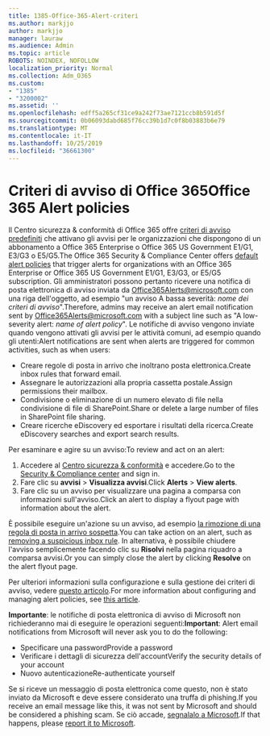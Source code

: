 ```yaml
---
title: 1385-Office-365-Alert-criteri
ms.author: markjjo
author: markjjo
manager: lauraw
ms.audience: Admin
ms.topic: article
ROBOTS: NOINDEX, NOFOLLOW
localization_priority: Normal
ms.collection: Adm_O365
ms.custom:
- "1385"
- "3200002"
ms.assetid: ''
ms.openlocfilehash: edff5a265cf31ce9a242f73ae7121ccb8b591d5f
ms.sourcegitcommit: 0b06093dabd685f76cc39b1d7c0f8b03883b6e79
ms.translationtype: MT
ms.contentlocale: it-IT
ms.lasthandoff: 10/25/2019
ms.locfileid: "36661300"
---
```

# <a name="office-365-alert-policies"></a><span data-ttu-id="bcb73-102">Criteri di avviso di Office 365</span><span class="sxs-lookup"><span data-stu-id="bcb73-102">Office 365 Alert policies</span></span>

<span data-ttu-id="bcb73-103">Il Centro sicurezza & conformità di Office 365 offre [criteri di avviso predefiniti](https://docs.microsoft.com/office365/securitycompliance/alert-policies#default-alert-policies) che attivano gli avvisi per le organizzazioni che dispongono di un abbonamento a Office 365 Enterprise o Office 365 US Government E1/G1, E3/G3 o E5/G5.</span><span class="sxs-lookup"><span data-stu-id="bcb73-103">The Office 365 Security & Compliance Center offers [default alert policies](https://docs.microsoft.com/office365/securitycompliance/alert-policies#default-alert-policies) that trigger alerts for organizations with an Office 365 Enterprise or Office 365 US Government E1/G1, E3/G3, or E5/G5 subscription.</span></span> <span data-ttu-id="bcb73-104">Gli amministratori possono pertanto ricevere una notifica di posta elettronica di avviso inviata da Office365Alerts@microsoft.com con una riga dell'oggetto, ad esempio "un avviso A bassa severità: *nome dei criteri di avviso*".</span><span class="sxs-lookup"><span data-stu-id="bcb73-104">Therefore, admins may receive an alert email notification sent by Office365Alerts@microsoft.com with a subject line such as "A low-severity alert: *name of alert policy*".</span></span> <span data-ttu-id="bcb73-105">Le notifiche di avviso vengono inviate quando vengono attivati gli avvisi per le attività comuni, ad esempio quando gli utenti:</span><span class="sxs-lookup"><span data-stu-id="bcb73-105">Alert notifications are sent when alerts are triggered for common activities, such as when users:</span></span>

- <span data-ttu-id="bcb73-106">Creare regole di posta in arrivo che inoltrano posta elettronica.</span><span class="sxs-lookup"><span data-stu-id="bcb73-106">Create inbox rules that forward email.</span></span>
- <span data-ttu-id="bcb73-107">Assegnare le autorizzazioni alla propria cassetta postale.</span><span class="sxs-lookup"><span data-stu-id="bcb73-107">Assign permissions their mailbox.</span></span>
- <span data-ttu-id="bcb73-108">Condivisione o eliminazione di un numero elevato di file nella condivisione di file di SharePoint.</span><span class="sxs-lookup"><span data-stu-id="bcb73-108">Share or delete a large number of files in SharePoint file sharing.</span></span>
- <span data-ttu-id="bcb73-109">Creare ricerche eDiscovery ed esportare i risultati della ricerca.</span><span class="sxs-lookup"><span data-stu-id="bcb73-109">Create eDiscovery searches and export search results.</span></span>

<span data-ttu-id="bcb73-110">Per esaminare e agire su un avviso:</span><span class="sxs-lookup"><span data-stu-id="bcb73-110">To review and act on an alert:</span></span>

1. <span data-ttu-id="bcb73-111">Accedere al [Centro sicurezza & conformità](https://protection.office.com) e accedere.</span><span class="sxs-lookup"><span data-stu-id="bcb73-111">Go to the [Security & Compliance center](https://protection.office.com) and sign in.</span></span>
2. <span data-ttu-id="bcb73-112">Fare clic su **avvisi** > **Visualizza avvisi**.</span><span class="sxs-lookup"><span data-stu-id="bcb73-112">Click **Alerts** > **View alerts**.</span></span>
3. <span data-ttu-id="bcb73-113">Fare clic su un avviso per visualizzare una pagina a comparsa con informazioni sull'avviso.</span><span class="sxs-lookup"><span data-stu-id="bcb73-113">Click an alert to display a flyout page with information about the alert.</span></span>

<span data-ttu-id="bcb73-114">È possibile eseguire un'azione su un avviso, ad esempio [la rimozione di una regola di posta in arrivo sospetta](https://docs.microsoft.com/office365/securitycompliance/responding-to-a-compromised-email-account).</span><span class="sxs-lookup"><span data-stu-id="bcb73-114">You can take action on an alert, such as [removing a suspicious inbox rule](https://docs.microsoft.com/office365/securitycompliance/responding-to-a-compromised-email-account).</span></span> <span data-ttu-id="bcb73-115">In alternativa, è possibile chiudere l'avviso semplicemente facendo clic su **Risolvi** nella pagina riquadro a comparsa avvisi.</span><span class="sxs-lookup"><span data-stu-id="bcb73-115">Or you can simply close the alert by clicking **Resolve** on the alert flyout page.</span></span>

<span data-ttu-id="bcb73-116">Per ulteriori informazioni sulla configurazione e sulla gestione dei criteri di avviso, vedere [questo articolo](https://docs.microsoft.com/office365/securitycompliance/alert-policies).</span><span class="sxs-lookup"><span data-stu-id="bcb73-116">For more information about configuring and managing alert policies, see  [this article](https://docs.microsoft.com/office365/securitycompliance/alert-policies).</span></span>

<span data-ttu-id="bcb73-117">**Importante**: le notifiche di posta elettronica di avviso di Microsoft non richiederanno mai di eseguire le operazioni seguenti:</span><span class="sxs-lookup"><span data-stu-id="bcb73-117">**Important**: Alert email notifications from Microsoft will never ask you to do the following:</span></span>

- <span data-ttu-id="bcb73-118">Specificare una password</span><span class="sxs-lookup"><span data-stu-id="bcb73-118">Provide a password</span></span>
- <span data-ttu-id="bcb73-119">Verificare i dettagli di sicurezza dell'account</span><span class="sxs-lookup"><span data-stu-id="bcb73-119">Verify the security details of your account</span></span>
- <span data-ttu-id="bcb73-120">Nuovo autenticazione</span><span class="sxs-lookup"><span data-stu-id="bcb73-120">Re-authenticate yourself</span></span>

<span data-ttu-id="bcb73-121">Se si riceve un messaggio di posta elettronica come questo, non è stato inviato da Microsoft e deve essere considerato una truffa di phishing.</span><span class="sxs-lookup"><span data-stu-id="bcb73-121">If you receive an email message like this, it was not sent by Microsoft and should be considered a phishing scam.</span></span> <span data-ttu-id="bcb73-122">Se ciò accade, [segnalalo a Microsoft](https://docs.microsoft.com/office365/SecurityCompliance/report-junk-email-and-phishing-scams-in-outlook-on-the-web-eop).</span><span class="sxs-lookup"><span data-stu-id="bcb73-122">If that happens, please [report it to Microsoft](https://docs.microsoft.com/office365/SecurityCompliance/report-junk-email-and-phishing-scams-in-outlook-on-the-web-eop).</span></span>